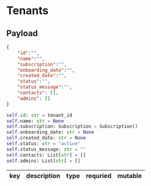# Tenants

## Payload

```json
{
    "id":"",
    "name":"",
    "subscription":"",
    "onboarding_date":"",
    "created_date":"",
    "status":"",
    "status_message":"",
    "contacts": [],
    "admins": []
}
```

```python
self.id: str = tenant_id
self.name: str = None
self.subscription: Subscription = Subscription()
self.onboarding_date: str = None
self.created_date: str = None
self.status: str = "active"
self.status_message: str = ""
self.contacts: List[str] = []
self.admins: List[str] = []

```

|key|description|type|requried|mutable|
|-|-|-|-|-|

